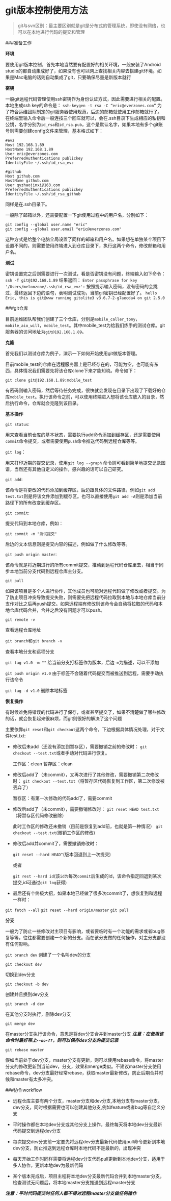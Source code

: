 # git版本控制使用方法


>git与svn区别：最主要区别就是git是分布式的管理系统，即使没有网络，也可以在本地进行代码的提交和管理

###准备工作

**环境**

要使用git版本控制，首先本地当然要有配置好的相关环境，一般安装了Android studio的都自动集成好了，如果没有也可以网上查找相关内容去搭建git环境。如果是Mac电脑的话则自动集成了git，只要确保尽量是新版本就行

**密钥**

一般git远程代码管理使用ssh密钥作为身份认证方式，因此需要进行相关的配置。本地生成ssh key的命令是：
`ssh-keygen -t rsa -C “eric@everzones.com”`
为了符合运维团队制定的git服务器使用规范，后边的邮箱就使用工作邮箱就行了。
在终端里输入命令后一般连按三个回车就可以，会在.ssh目录下生成相应的私钥和公钥，名字分别为`id_rsa`和`id_rsa.pub`，这个是默认名字，如果本地有多个git账号则需要创建config文件来管理，基本格式如下：

```
#evz
Host 192.168.1.89
HostName 192.168.1.89
User eric@everzones.com
PreferredAuthentications publickey
IdentityFile ~/.ssh/id_rsa_evz

#github
Host github.com
HostName github.com
User qyzhaojinxi@163.com
PreferredAuthentications publickey
IdentityFile ~/.ssh/id_rsa_github
```
同样是在.ssh目录下。

一般除了邮箱以外，还需要配置一下git使用过程中的用户名，分别如下：

```
git config --global user.name "eric"
git config --global user.email "eric@everzones.com"
```
这种方式是给整个电脑全局设置了同样的邮箱和用户名。如果想在单独某个项目下设置不同的，则需要使用终端进入到仓库目录下，执行这两个命令，修改邮箱和用户名。

**测试**

密钥设置完之后则需要进行一次测试，看是否密钥没有问题，终端输入如下命令：
`ssh -T git@192.168.1.89`
结果返回：
`Enter passphrase for key '/Users/melonzone/.ssh/id_rsa_evz':`
按照提示输入密码，没有密码的会跳过，最终返回下边的语句，表明测试成功，当前git密钥已经配置好了。
`hello Eric, this is git@www running gitolite3 v3.6.7-2-g7aecda4 on git 2.5.0`

###git仓库

目前运维团队帮我们创建了三个仓库，分别是`mobile_caller_tony`，`mobile_aio_will`，`mobile_test`。其中mobile_test为给我们练手的测试仓库。git服务器的访问地址为`git@192.168.1.89`。

**克隆**

首先我们以测试仓库为例子，演示一下如何开始使用git做版本管理。

目前mobile_test的仓库在远程服务器上是已经存在的，可能为空，也可能有东西，具体情况我们需要先将该仓库clone下来才能知晓。命令如下：

`git clone git@192.168.1.89:mobile_test`

有密码则输入密码，然后等待任务完成，很快就会发现在目录下出现了下载好的仓库`mobile_test`。执行该命令之前，可以使用终端进入想将该仓库放入的目录，然后执行命令，仓库就会克隆到该目录。

**基本操作**

`git status`:

用来查看当前仓库的基本状态，需要执行add命令添加到缓存区，还是需要使用`commit`命令提交，或者需要使用`push`命令推送代码到远程仓库等等。

`git log`：

用来打印近期的提交记录，使用`git log --graph` 命令则可看到简单地提交记录图谱，当然还有其他自定义的操作，感兴趣的话可以自己研究。

`git add`:

该命令是将更改的代码添加到缓存区，后边跟具体的文件路径，例如`git add test.txt`则是将该文件添加到缓存区。也可以直接使用`git add -A`则是添加当前路径下的所有改变到缓存区。

`git commit`:

提交代码到本地仓库，例如：

`git commit -m "测试提交"`

后边的文本信息则是提交内容的描述，例如做了什么修改等等。

`git push origin master`:

该命令就是将近期进行的所有commit提交，推动到远程代码仓库里去，相当于同步本地当前分支代码到远程仓库主分支。

`git pull`

如果该项目是多个人进行协作，其他成员也可能对远程代码做了修改或者提交。为了防止项目冲突导致提交失败，则需要先把远程代码拉取到本地与本地仓库当前分支作对比之后再push提交。如果远程端有修改则该命令会自动将拉取的代码和本地仓库代码合并，合并之后没有问题才可以push。

`git remote -v`

查看远程仓库地址

`git branch`和`git branch -v`

查看本地分支和远程分支

`git tag v1.0 -m ""`
给当前分支打标签作为版本，后边`-m`为描述，可以不添加

`git push origin v1.0`
由于标签不会随着代码提交而被推送到远程，需要手动执行该命令

`git tag -d v1.0`
删除本地标签



**恢复操作**

有时候难免将错误的代码进行了保存，或者甚至提交了，如果不清楚做了哪些修改的话，就会恢复起来很麻烦，而git则很好的解决了这个问题

主要依靠`git reset`和`git checkout`这两个命令，下边根据具体情况处理，对于文件test.txt:

* 修改后未add（还没有添加到暂存区），需要撤销之前的修改时：
  `git checkout --test.txt`或者手动对代码进行恢复。
  
  工作区：clean  暂存区：clean
  
* 修改后add了（未commit），又再次进行了其他修改，需要撤销第二次修改时：
  `git checkout --test.txt`（将暂存区代码恢复到工作区，第二次修改被丢弃了）
  
  暂存区：有第一次修改的代码add了，需要commit
  
* 修改后add了（未commit），需要撤销修改时：
  `git reset HEAD test.txt`（将暂存区代码修改删除）
  
  此时工作区的修改还未撤销（目前是恢复到add前，也就是第一种情况）
   `git checkout --test.txt`(撤销工作区的修改)
   
* 修改后add并commit了，需要撤销修改时：

   `git reset --hard HEAD^`(版本回退到上一次提交)
   
   或者
   
   `git rest --hard id`(该`id为`每次`commit`后生成的id，该命令指定回退到某次提交,id可通过`git log`获得)
   
* 最后还有个终极大招，如果本地已经做了很多次commit了，想恢复到和远程一样时：

 `git fetch --all`
 `git reset --hard origin/master`
 `git pull`
 
**分支**

一般为了防止一些修改对主项目有影响，或者要临时有一个功能的需求或者bug修复等等，往往都需要创建一个新的分支。而在该分支做的任何操作，对主分支都没有任何影响。

`git branch dev`
 创建了一个名叫dev的分支
 
 `git checkout dev`
 
 切换到dev分支
 
 `git checkout -b dev`
 
 创建并且换到dev分支
 
 `git branch -d dev`
 
 在其他分支时执行，删除dev分支
 
 `git merge dev`
 
 在master分支执行该命令，意思是将dev分支合并到master分支
 ***注意：在使用该命令时最好带上`--no-ff`，则可以保存dev分支的提交记录***
 
 `git rebase master`
 
 假如当前处于dev分支，master分支有更新，则可以使用rebase命令，将master分支的修改更新到当前dev，分支，效果和merge类似。不建议master分支使用rebase命令，dev分支最好经常rebase，获取master最新修改，防止后期合并时候和master有太多冲突。
 
 
###协作workflow

* 远程仓库主要有两个分支，master分支和dev分支,本地分支有master分支，dev分支，同时根据需要也可以创建其他分支,例如feature或者bug等自定义分支

* 平时操作都在本地dev分支或其他分支上操作，最终每天将本地dev分支最新代码提交到远程dev分支

* 每次提交dev分支前一定要先将远程dev分支最新代码使用pull命令更新到本地dev分支，防止推送到远程仓库时本地代码不是最新的，出现冲突

* 每天开始工作时同样需要将远程dev分支代码pull更新到本地dev分支，适用于多人协作，更新本地dev为最新代码

* 某个版本完成后，项目主程将本地dev分支最新代码合并到本地master分支，检查测试无问题后，将本地master分支推送到远程master分支

***注意：平时代码提交时任何人都不得对远程master分支做任何操作***
 
 
 




